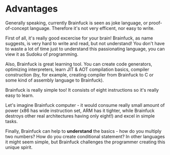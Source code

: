 # Advantages

Generally speaking, currently Brainfuck is seen as joke language, or proof-of-concept language. Therefore it's not very efficent,
nor easy to write.

First of all, it's really good excercise for your brain! Brainfuck, as name suggests, is very hard to write and read, but not understand!
You don't have to waste a lot of time just to understand this passionating language, you can view it as Sudoku of programming.

Also, Brainfuck is great learning tool. You can create code generators, optimizing interpreters, learn JIT & AOT compilation basics,
compiler construction (by, for example, creating compiler from Brainfuck to C or some kind of assembly language to Brainfuck).

Brainfuck is really simple too! It consists of eight instructions so it's really easy to learn. 

Let's imagine Brainfuck computer - it would consume really small amount of power (x86 has wide instruction set, ARM has it tighter, while Brainfuck
destroys other real architectures having only eight!) and excel in simple tasks.

Finally, Brainfuck can help to **understand** the basics - how do you multiply two numbers?
How do you create conditional statement? In other languages it might seem simple, but Brainfuck challenges the programmer
creating this unique spirit.
